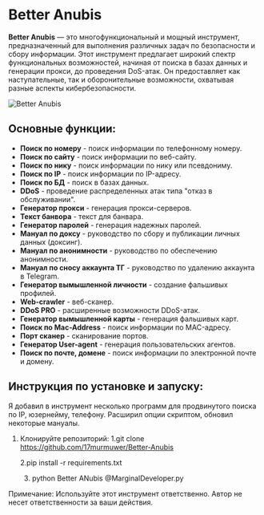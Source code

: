 # Better Anubis

**Better Anubis** — это многофункциональный и мощный инструмент, предназначенный для выполнения различных задач по безопасности и сбору информации. Этот инструмент предлагает широкий спектр функциональных возможностей, начиная от поиска в базах данных и генерации прокси, до проведения DoS-атак. Он предоставляет как наступательные, так и оборонительные возможности, охватывая разные аспекты кибербезопасности.

![Better Anubis](images/anubis_1.jpg)

## Основные функции:
- **Поиск по номеру** - поиск информации по телефонному номеру.
- **Поиск по сайту** - поиск информации по веб-сайту.
- **Поиск по нику** - поиск информации по нику или псевдониму.
- **Поиск по IP** - поиск информации по IP-адресу.
- **Поиск по БД** - поиск в базах данных.
- **DDoS** - проведение распределенных атак типа "отказ в обслуживании".
- **Генератор прокси** - генерация прокси-серверов.
- **Текст банвора** - текст для банвара.
- **Генератор паролей** - генерация надежных паролей.
- **Мануал по доксу** - руководство по сбору и публикации личных данных (доксинг).
- **Мануал по анонимности** - руководство по обеспечению анонимности.
- **Мануал по сносу аккаунта ТГ** - руководство по удалению аккаунта в Telegram.
- **Генератор вымышленной личности** - создание фальшивых профилей.
- **Web-crawler** - веб-сканер.
- **DDoS PRO** - расширенные возможности DDoS-атак.
- **Генератор вымышленной карты** - генерация фальшивых карт.
- **Поиск по Mac-Address** - поиск информации по MAC-адресу.
- **Порт сканер** - сканирование портов.
- **Генератор User-agent** - генерация пользовательских агентов.
- **Поиск по почте, домене** - поиск информации по электронной почте и домену.

## Инструкция по установке и запуску:

Я добавил в инструмент несколько программ для продвинутого поиска по IP, юзернейму, телефону. Расширил опции скриптом, обновил некоторые мануалы.

1. Клонируйте репозиторий: 
   1.git clone https://github.com/17murmuwer/Better-Anubis
   
    2.pip install -r requirements.txt
   
    3. python Better ANubis @MarginalDeveloper.py

Примечание: Используйте этот инструмент ответственно. Автор не несет ответственности за ваши действия.
